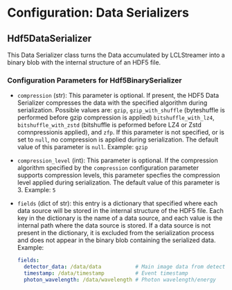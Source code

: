 # Configuration: Data Serializers

## Hdf5DataSerializer

This Data Serializer class turns the Data accumulated by LCLStreamer into a binary blob
with the internal structure of an HDF5 file.

### Configuration Parameters for Hdf5BinarySerializer

* `compression` (str): This parameter is optional. If present, the HDF5 Data Serializer
  compresses the data with the specified algorithm during serialization. Possible values
  are: `gzip`, `gzip_with_shuffle` (byteshuffle is performed before gzip compression is
  applied) `bitshuffle_with_lz4`, `bitshuffle_with_zstd` (bitshuffle is peformed before
  LZ4 or Zstd comnpressionis applied), and `zfp`. If this parameter is not specified,
  or is set to `null`, no compression is applied during serialization. The default value
  of this parameter is `null`. Example: `gzip`

* `compression_level` (int): This parameter is optional. If the compression algorithm
  specified by the `compression` configuration parameter supports compression levels,
  this parameter specfies the compression level applied during serialization. The
  default value of this parameter is 3. Example: `5`

* `fields` (dict of str): this entry is a dictionary that specified where each data
  source will be stored in the internal structure of the HDF5 file. Each key in the dictionary is the
  name of a data source, and each value is the internal path where the data source is
  stored. If a data source is not present in the dictionary, it is excluded from the
  serialization process and does not appear in the binary blob containing the serialized
  data. Example:

  ```yaml
  fields:
    detector_data: /data/data           # Main image data from detector
    timestamp: /data/timestamp          # Event timestamp
    photon_wavelength: /data/wavelength # Photon wavelength/energy
  ```

